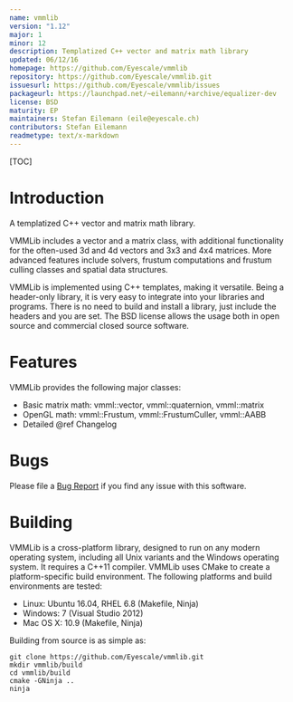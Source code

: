```yaml
---
name: vmmlib
version: "1.12"
major: 1
minor: 12
description: Templatized C++ vector and matrix math library
updated: 06/12/16
homepage: https://github.com/Eyescale/vmmlib
repository: https://github.com/Eyescale/vmmlib.git
issuesurl: https://github.com/Eyescale/vmmlib/issues
packageurl: https://launchpad.net/~eilemann/+archive/equalizer-dev
license: BSD
maturity: EP
maintainers: Stefan Eilemann (eile@eyescale.ch)
contributors: Stefan Eilemann
readmetype: text/x-markdown
---
```

[TOC]

# Introduction

A templatized C++ vector and matrix math library.

VMMLib includes a vector and a matrix class, with additional
functionality for the often-used 3d and 4d vectors and 3x3 and 4x4
matrices. More advanced features include solvers, frustum computations
and frustum culling classes and spatial data structures.

VMMLib is implemented using C++ templates, making it versatile. Being a
header-only library, it is very easy to integrate into your libraries
and programs. There is no need to build and install a library, just
include the headers and you are set. The BSD license allows the usage
both in open source and commercial closed source software.

# Features

VMMLib provides the following major classes:
* Basic matrix math: vmml::vector, vmml::quaternion, vmml::matrix
* OpenGL math: vmml::Frustum, vmml::FrustumCuller, vmml::AABB
* Detailed @ref Changelog

# Bugs

Please file a [Bug Report](https://github.com/Eyescale/vmmlib/issues) if
you find any issue with this software.

# Building

VMMLib is a cross-platform library, designed to run on any modern
operating system, including all Unix variants and the Windows operating
system. It requires a C++11 compiler. VMMLib uses CMake to create a
platform-specific build environment. The following platforms and build
environments are tested:

* Linux: Ubuntu 16.04, RHEL 6.8 (Makefile, Ninja)
* Windows: 7 (Visual Studio 2012)
* Mac OS X: 10.9 (Makefile, Ninja)

Building from source is as simple as:

    git clone https://github.com/Eyescale/vmmlib.git
    mkdir vmmlib/build
    cd vmmlib/build
    cmake -GNinja ..
    ninja

